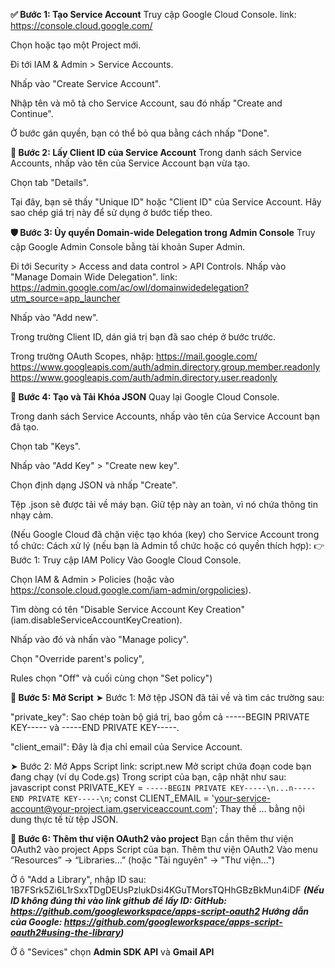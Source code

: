 **✅ Bước 1: Tạo Service Account**
Truy cập Google Cloud Console.
link: https://console.cloud.google.com/

Chọn hoặc tạo một Project mới.

Đi tới IAM & Admin > Service Accounts.

Nhấp vào "Create Service Account".

Nhập tên và mô tả cho Service Account, sau đó nhấp "Create and Continue".

Ở bước gán quyền, bạn có thể bỏ qua bằng cách nhấp "Done".

**🔑 Bước 2: Lấy Client ID của Service Account**
Trong danh sách Service Accounts, nhấp vào tên của Service Account bạn vừa tạo.

Chọn tab "Details".

Tại đây, bạn sẽ thấy "Unique ID" hoặc "Client ID" của Service Account. Hãy sao chép giá trị này để sử dụng ở bước tiếp theo.

**🛡️ Bước 3: Ủy quyền Domain-wide Delegation trong Admin Console**
Truy cập Google Admin Console bằng tài khoản Super Admin.

Đi tới Security > Access and data control > API Controls.
Nhấp vào "Manage Domain Wide Delegation".
link: https://admin.google.com/ac/owl/domainwidedelegation?utm_source=app_launcher

Nhấp vào "Add new".

Trong trường Client ID, dán giá trị bạn đã sao chép ở bước trước.

Trong trường OAuth Scopes, nhập:
https://mail.google.com/
https://www.googleapis.com/auth/admin.directory.group.member.readonly
https://www.googleapis.com/auth/admin.directory.user.readonly

**📄 Bước 4: Tạo và Tải Khóa JSON**
Quay lại Google Cloud Console.

Trong danh sách Service Accounts, nhấp vào tên của Service Account bạn đã tạo.

Chọn tab "Keys".

Nhấp vào "Add Key" > "Create new key".

Chọn định dạng JSON và nhấp "Create".

Tệp .json sẽ được tải về máy bạn. Giữ tệp này an toàn, vì nó chứa thông tin nhạy cảm.

(Nếu Google Cloud đã chặn việc tạo khóa (key) cho Service Account trong tổ chức:
 Cách xử lý (nếu bạn là Admin tổ chức hoặc có quyền thích hợp):
👉 Bước 1: Truy cập IAM Policy
Vào Google Cloud Console.

Chọn IAM & Admin > Policies (hoặc vào https://console.cloud.google.com/iam-admin/orgpolicies).

Tìm dòng có tên "Disable Service Account Key Creation" (iam.disableServiceAccountKeyCreation).

Nhấp vào đó và nhấn vào "Manage policy".

Chọn "Override parent's policy",

Rules chọn "Off" và cuối cùng chọn "Set policy")

**🧩 Bước 5: Mở Script**
➤ Bước 1: Mở tệp JSON đã tải về và tìm các trường sau:

"private_key": Sao chép toàn bộ giá trị, bao gồm cả -----BEGIN PRIVATE KEY----- và -----END PRIVATE KEY-----.

"client_email": Đây là địa chỉ email của Service Account.

➤ Bước 2: Mở Apps Script
link: script.new
Mở script chứa đoạn code bạn đang chạy (ví dụ Code.gs)
Trong script của bạn, cập nhật như sau:
javascript
const PRIVATE_KEY = `-----BEGIN PRIVATE KEY-----\n...n-----END PRIVATE KEY-----\n`;
const CLIENT_EMAIL = 'your-service-account@your-project.iam.gserviceaccount.com';
Thay thế ... bằng nội dung thực tế từ tệp JSON.

**🧩 Bước 6: Thêm thư viện OAuth2 vào project**
Bạn cần thêm thư viện OAuth2 vào project Apps Script của bạn.
Thêm thư viện OAuth2
Vào menu “Resources” → “Libraries…” (hoặc "Tài nguyên" → "Thư viện...")

Ở ô "Add a Library", nhập ID sau: 1B7FSrk5Zi6L1rSxxTDgDEUsPzlukDsi4KGuTMorsTQHhGBzBkMun4iDF
_**(Nếu ID không đúng thì vào link github để lấy ID:
GitHub: https://github.com/googleworkspace/apps-script-oauth2
Hướng dẫn của Google: https://github.com/googleworkspace/apps-script-oauth2#using-the-library)**_

Ở ô "Sevices" chọn **Admin SDK API** và **Gmail API**


